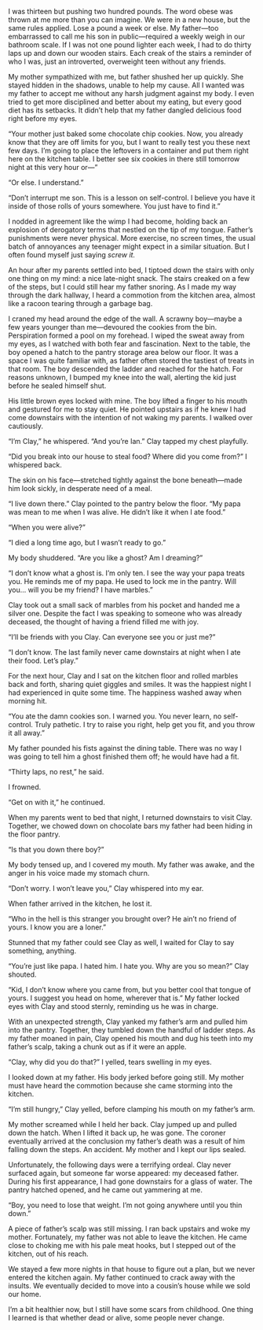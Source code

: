 I was thirteen but pushing two hundred pounds. The word obese was thrown at me more than you can imagine. We were in a new house, but the same rules applied. Lose a pound a week or else. My father—too embarrassed to call me his son in public—required a weekly weigh in our bathroom scale. If I was not one pound lighter each week, I had to do thirty laps up and down our wooden stairs. Each creak of the stairs a reminder of who I was, just an introverted, overweight teen without any friends.

My mother sympathized with me, but father shushed her up quickly. She stayed hidden in the shadows, unable to help my cause. All I wanted was my father to accept me without any harsh judgment against my body. I even tried to get more disciplined and better about my eating, but every good diet has its setbacks. It didn’t help that my father dangled delicious food right before my eyes.

“Your mother just baked some chocolate chip cookies. Now, you already know that they are off limits for you, but I want to really test you these next few days. I’m going to place the leftovers in a container and put them right here on the kitchen table. I better see six cookies in there still tomorrow night at this very hour or—” 

“Or else. I understand.”

“Don’t interrupt me son. This is a lesson on self-control. I believe you have it inside of those rolls of yours somewhere. You just have to find it.”

I nodded in agreement like the wimp I had become, holding back an explosion of derogatory terms that nestled on the tip of my tongue. Father’s punishments were never physical. More exercise, no screen times, the usual batch of annoyances any teenager might expect in a similar situation. But I often found myself just saying *screw it.* 

An hour after my parents settled into bed, I tiptoed down the stairs with only one thing on my mind: a nice late-night snack. The stairs creaked on a few of the steps, but I could still hear my father snoring. As I made my way through the dark hallway, I heard a commotion from the kitchen area, almost like a racoon tearing through a garbage bag. 

I craned my head around the edge of the wall. A scrawny boy—maybe a few years younger than me—devoured the cookies from the bin. Perspiration formed a pool on my forehead. I wiped the sweat away from my eyes, as I watched with both fear and fascination. Next to the table, the boy opened a hatch to the pantry storage area below our floor. It was a space I was quite familiar with, as father often stored the tastiest of treats in that room. The boy descended the ladder and reached for the hatch. For reasons unknown, I bumped my knee into the wall, alerting the kid just before he sealed himself shut.

His little brown eyes locked with mine. The boy lifted a finger to his mouth and gestured for me to stay quiet. He pointed upstairs as if he knew I had come downstairs with the intention of not waking my parents. I walked over cautiously.

“I’m Clay,” he whispered. “And you’re Ian.” Clay tapped my chest playfully.

“Did you break into our house to steal food? Where did you come from?” I whispered back.

The skin on his face—stretched tightly against the bone beneath—made him look sickly, in desperate need of a meal.

“I live down there.” Clay pointed to the pantry below the floor. “My papa was mean to me when I was alive. He didn’t like it when I ate food.”

“When you were alive?”

“I died a long time ago, but I wasn’t ready to go.”

My body shuddered. “Are you like a ghost? Am I dreaming?”

“I don’t know what a ghost is. I’m only ten. I see the way your papa treats you. He reminds me of my papa. He used to lock me in the pantry. Will you… will you be my friend? I have marbles.”

Clay took out a small sack of marbles from his pocket and handed me a silver one. Despite the fact I was speaking to someone who was already deceased, the thought of having a friend filled me with joy.

“I’ll be friends with you Clay. Can everyone see you or just me?”

“I don’t know. The last family never came downstairs at night when I ate their food. Let’s play.”

For the next hour, Clay and I sat on the kitchen floor and rolled marbles back and forth, sharing quiet giggles and smiles. It was the happiest night I had experienced in quite some time. The happiness washed away when morning hit.

“You ate the damn cookies son. I warned you. You never learn, no self-control. Truly pathetic. I try to raise you right, help get you fit, and you throw it all away.”

My father pounded his fists against the dining table. There was no way I was going to tell him a ghost finished them off; he would have had a fit.

“Thirty laps, no rest,” he said.

I frowned.

“Get on with it,” he continued.

When my parents went to bed that night, I returned downstairs to visit Clay. Together, we chowed down on chocolate bars my father had been hiding in the floor pantry.

“Is that you down there boy?” 

My body tensed up, and I covered my mouth. My father was awake, and the anger in his voice made my stomach churn.

“Don’t worry. I won’t leave you,” Clay whispered into my ear.

When father arrived in the kitchen, he lost it.

“Who in the hell is this stranger you brought over? He ain’t no friend of yours. I know you are a loner.”

Stunned that my father could see Clay as well, I waited for Clay to say something, anything. 

“You’re just like papa. I hated him. I hate you. Why are you so mean?” Clay shouted.

“Kid, I don’t know where you came from, but you better cool that tongue of yours. I suggest you head on home, wherever that is.” My father locked eyes with Clay and stood sternly, reminding us he was in charge.

With an unexpected strength, Clay yanked my father’s arm and pulled him into the pantry. Together, they tumbled down the handful of ladder steps. As my father moaned in pain, Clay opened his mouth and dug his teeth into my father’s scalp, taking a chunk out as if it were an apple.

“Clay, why did you do that?” I yelled, tears swelling in my eyes.

I looked down at my father. His body jerked before going still. My mother must have heard the commotion because she came storming into the kitchen.

“I’m still hungry,” Clay yelled, before clamping his mouth on my father’s arm.

My mother screamed while I held her back. Clay jumped up and pulled down the hatch. When I lifted it back up, he was gone. The coroner eventually arrived at the conclusion my father’s death was a result of him falling down the steps. An accident. My mother and I kept our lips sealed.

Unfortunately, the following days were a terrifying ordeal. Clay never surfaced again, but someone far worse appeared: my deceased father. During his first appearance, I had gone downstairs for a glass of water. The pantry hatched opened, and he came out yammering at me.

“Boy, you need to lose that weight. I’m not going anywhere until you thin down.”

A piece of father’s scalp was still missing. I ran back upstairs and woke my mother. Fortunately, my father was not able to leave the kitchen. He came close to choking me with his pale meat hooks, but I stepped out of the kitchen, out of his reach.

We stayed a few more nights in that house to figure out a plan, but we never entered the kitchen again. My father continued to crack away with the insults. We eventually decided to move into a cousin’s house while we sold our home.

I’m a bit healthier now, but I still have some scars from childhood. One thing I learned is that whether dead or alive, some people never change.